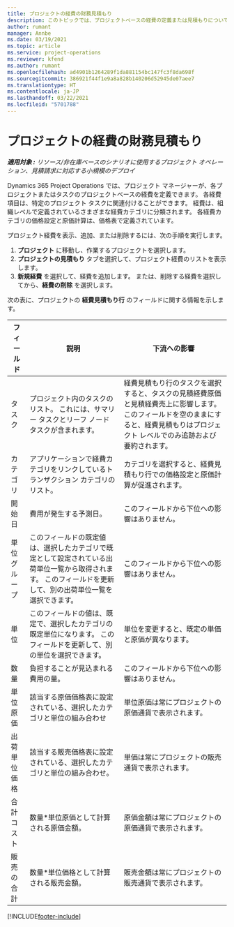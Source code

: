 ```yaml
---
title: プロジェクトの経費の財務見積もり
description: このトピックでは、プロジェクトベースの経費の定義または見積もりについて説明します。
author: rumant
manager: Annbe
ms.date: 03/19/2021
ms.topic: article
ms.service: project-operations
ms.reviewer: kfend
ms.author: rumant
ms.openlocfilehash: ad4901b1264289f1da881154bc147fc3f8da698f
ms.sourcegitcommit: 386921f44f1e9a8a828b140206d52945de07aee7
ms.translationtype: HT
ms.contentlocale: ja-JP
ms.lasthandoff: 03/22/2021
ms.locfileid: "5701788"
---
```

# <a name="financial-estimates-for-expenses-on-projects"></a>プロジェクトの経費の財務見積もり
_**適用対象 :** リソース/非在庫ベースのシナリオに使用するプロジェクト オペレーション、見積請求に対応する小規模のデプロイ_

Dynamics 365 Project Operations では、プロジェクト マネージャーが、各プロジェクトまたはタスクのプロジェクトベースの経費を定義できます。 各経費項目は、特定のプロジェクト タスクに関連付けることができます。 経費は、組織レベルで定義されているさまざまな経費カテゴリに分類されます。 各経費カテゴリの価格設定と原価計算は、価格表で定義されています。 

プロジェクト経費を表示、追加、または削除するには、次の手順を実行します。

1. **プロジェクト** に移動し、作業するプロジェクトを選択します。
2. **プロジェクトの見積もり** タブを選択して、プロジェクト経費のリストを表示します。
3. **新規経費** を選択して、経費を追加します。 または、削除する経費を選択してから、**経費の削除** を選択します。

次の表に、プロジェクトの **経費見積もり行** のフィールドに関する情報を示します。 

| **フィールド** | **説明** | **下流への影響** |
| --- | --- | --- |
| タスク​ | プロジェクト内のタスクのリスト。 これには、サマリー タスクとリーフ ノード タスクが含まれます。 | 経費見積もり行のタスクを選択すると、タスクの見積経費原価と見積経費売上に影響します。 このフィールドを空のままにすると、経費見積もりはプロジェクト レベルでのみ追跡および要約されます。 |
| カテゴリ | アプリケーションで経費カテゴリをリンクしているトランザクション カテゴリのリスト。 | カテゴリを選択すると、経費見積もり行での価格設定と原価計算が促進されます。 |
| 開始日 | 費用が発生する予測日。 | このフィールドから下位への影響はありません。 |
| 単位グループ | このフィールドの既定値は、選択したカテゴリで既定として設定されている出荷単位一覧から取得されます。 このフィールドを更新して、別の出荷単位一覧を選択できます。 | このフィールドから下位への影響はありません。 |
| 単位 | このフィールドの値は、既定で、選択したカテゴリの既定単位になります。 このフィールドを更新して、別の単位を選択できます。 | 単位を変更すると、既定の単価と原価が異なります。 |
| 数量 | 負担することが見込まれる費用の量。 | このフィールドから下位への影響はありません。 |
| 単位原価 | 該当する原価価格表に設定されている、選択したカテゴリと単位の組み合わせ | 単位原価は常にプロジェクトの原価通貨で表示されます。 |
| 出荷単位価格 | 該当する販売価格表に設定されている、選択したカテゴリと単位の組み合わせ。 | 単価は常にプロジェクトの販売通貨で表示されます。 |
| 合計コスト | 数量\*単位原価として計算される原価金額。| 原価金額は常にプロジェクトの原価通貨で表示されます。 |
| 販売の合計 | 数量\*単位価格として計算される販売金額。 | 販売金額は常にプロジェクトの販売通貨で表示されます。 |


[!INCLUDE[footer-include](../includes/footer-banner.md)]

